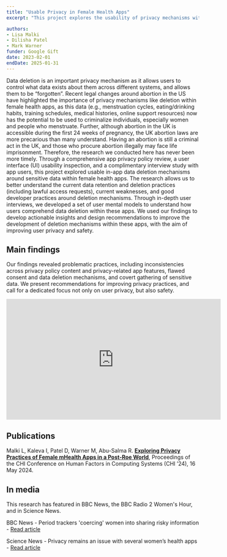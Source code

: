 ```yaml
---
title: "Usable Privacy in Female Health Apps"
excerpt: "This project explores the usability of privacy mechanisms within female mHealth apps, focusing on features that allow users to manage their data such as deletion and data portability mechanisms."

authors:
- Lisa Malki
- Dilisha Patel
- Mark Warner
funder: Google Gift
date: 2023-02-01
endDate: 2025-01-31
---
```


Data deletion is an important privacy mechanism as it allows users to control what data exists about them across different systems, and allows them to be “forgotten”. Recent legal changes around abortion in the US have highlighted the importance of privacy mechanisms like deletion within female health apps, as this data (e.g., menstruation cycles, eating/drinking habits, training schedules, medical histories, online support resources) now has the potential to be used to criminalize individuals, especially women and people who menstruate. Further, although abortion in the UK is accessible during the first 24 weeks of pregnancy, the UK abortion laws are more precarious than many understand. Having an abortion is still a criminal act in the UK, and those who procure abortion illegally may face life imprisonment. Therefore, the research we conducted here has never been more timely. Through a comprehensive app privacy policy review, a user interface (UI) usability inspection, and a complimentary interview study with app users, this project explored usable in-app data deletion mechanisms around sensitive data within female health apps. The research allows us to better understand the current data retention and deletion practices (including lawful access requests), current weaknesses, and good developer practices around deletion mechanisms. Through in-depth user interviews, we developed a set of user mental models to understand how users comprehend data deletion within these apps. We used our findings to develop actionable insights and design recommendations to improve the development of deletion mechanisms within these apps, with the aim of improving user privacy and safety.

## Main findings

Our findings revealed problematic practices, including inconsistencies across privacy policy content and privacy-related app features, flawed consent and data deletion mechanisms, and covert gathering of sensitive data. We present recommendations for improving privacy practices, and call for a dedicated focus not only on user privacy, but also safety.

<iframe width="560" height="315" src="https://www.youtube.com/embed/qwx8R6QM0aQ?si=ZfvfKJ-tlxYvr6DE" title="YouTube video player" frameborder="0" allow="accelerometer; autoplay; clipboard-write; encrypted-media; gyroscope; picture-in-picture; web-share" referrerpolicy="strict-origin-when-cross-origin" allowfullscreen></iframe>

## Publications

Malki L, Kaleva I, Patel D, Warner M, Abu-Salma R. **[Exploring Privacy Practices of Female mHealth Apps in a Post-Roe World](https://discovery.ucl.ac.uk/id/eprint/10188933)**, Proceedings of the CHI Conference on Human Factors in Computing Systems (CHI ’24), 16 May 2024.

## In media
This research has featured in BBC News, the BBC Radio 2 Women's Hour, and in Science News.

BBC News - Period trackers 'coercing' women into sharing risky information - [Read article](https://www.bbc.co.uk/news/articles/cmj6j3d8xjjo)

Science News - Privacy remains an issue with several women’s health apps - [Read article](https://www.sciencenews.org/article/privacy-womens-health-apps-tracking)